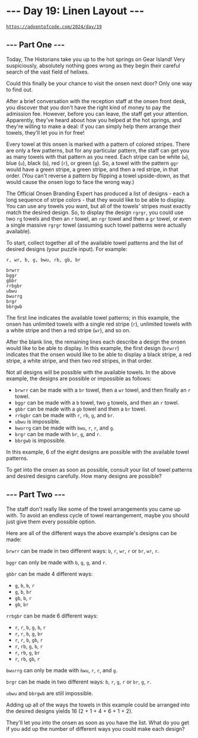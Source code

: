 # --- Day 19: Linen Layout ---

[`https://adventofcode.com/2024/day/19`](https://adventofcode.com/2024/day/19)

## --- Part One ---

Today, The Historians take you up to the hot springs on Gear Island! Very
suspiciously, absolutely nothing goes wrong as they begin their careful search
of the vast field of helixes.

Could this finally be your chance to visit the onsen next door? Only one way to
find out.

After a brief conversation with the reception staff at the onsen front desk,
you discover that you don't have the right kind of money to pay the admission
fee. However, before you can leave, the staff get your attention. Apparently,
they've heard about how you helped at the hot springs, and they're willing to
make a deal: if you can simply help them arrange their towels, they'll let you
in for free!

Every towel at this onsen is marked with a pattern of colored stripes. There are
only a few patterns, but for any particular pattern, the staff can get you as
many towels with that pattern as you need. Each stripe can be white (`w`), blue
(`u`), black (`b`), red (`r`), or green (`g`). So, a towel with the pattern
`ggr` would have a green stripe, a green stripe, and then a red stripe, in that
order. (You can't reverse a pattern by flipping a towel upside-down, as that
would cause the onsen logo to face the wrong way.)

The Official Onsen Branding Expert has produced a list of designs - each a long
sequence of stripe colors - that they would like to be able to display. You can
use any towels you want, but all of the towels' stripes must exactly match the
desired design. So, to display the design `rgrgr`, you could use two `rg` towels
and then an `r` towel, an `rgr` towel and then a `gr` towel, or even a single
massive `rgrgr` towel (assuming such towel patterns were actually available).

To start, collect together all of the available towel patterns and the list of
desired designs (your puzzle input). For example:

```text
r, wr, b, g, bwu, rb, gb, br

brwrr
bggr
gbbr
rrbgbr
ubwu
bwurrg
brgr
bbrgwb
```

The first line indicates the available towel patterns; in this example, the
onsen has unlimited towels with a single red stripe (`r`), unlimited towels with
a white stripe and then a red stripe (`wr`), and so on.

After the blank line, the remaining lines each describe a design the onsen
would like to be able to display. In this example, the first design (`brwrr`)
indicates that the onsen would like to be able to display a black stripe, a red
stripe, a white stripe, and then two red stripes, in that order.

Not all designs will be possible with the available towels. In the above
example, the designs are possible or impossible as follows:

- `brwrr` can be made with a `br` towel, then a `wr` towel, and then finally
  an `r` towel.
- `bggr` can be made with a `b` towel, two `g` towels, and then an `r` towel.
- `gbbr` can be made with a `gb` towel and then a `br` towel.
- `rrbgbr` can be made with `r`, `rb`, `g`, and `br`.
- `ubwu` is impossible.
- `bwurrg` can be made with `bwu`, `r`, `r`, and `g`.
- `brgr` can be made with `br`, `g`, and `r`.
- `bbrgwb` is impossible.

In this example, 6 of the eight designs are possible with the available towel
patterns.

To get into the onsen as soon as possible, consult your list of towel patterns
and desired designs carefully. How many designs are possible?

## --- Part Two ---

The staff don't really like some of the towel arrangements you came up with. To
avoid an endless cycle of towel rearrangement, maybe you should just give them
every possible option.

Here are all of the different ways the above example's designs can be made:

`brwrr` can be made in two different ways: `b`, `r`, `wr`, `r` or `br`, `wr`,
`r`.

`bggr` can only be made with `b`, `g`, `g`, and `r`.

`gbbr` can be made 4 different ways:

- `g`, `b`, `b`, `r`
- `g`, `b`, `br`
- `gb`, `b`, `r`
- `gb`, `br`

`rrbgbr` can be made 6 different ways:

- `r`, `r`, `b`, `g`, `b`, `r`
- `r`, `r`, `b`, `g`, `br`
- `r`, `r`, `b`, `gb`, `r`
- `r`, `rb`, `g`, `b`, `r`
- `r`, `rb`, `g`, `br`
- `r`, `rb`, `gb`, `r`

`bwurrg` can only be made with `bwu`, `r`, `r`, and `g`.

`brgr` can be made in two different ways: `b`, `r`, `g`, `r` or `br`, `g`, `r`.

`ubwu` and `bbrgwb` are still impossible.

Adding up all of the ways the towels in this example could be arranged into the
desired designs yields 16 (2 + 1 + 4 + 6 + 1 + 2).

They'll let you into the onsen as soon as you have the list. What do you get if
you add up the number of different ways you could make each design?
